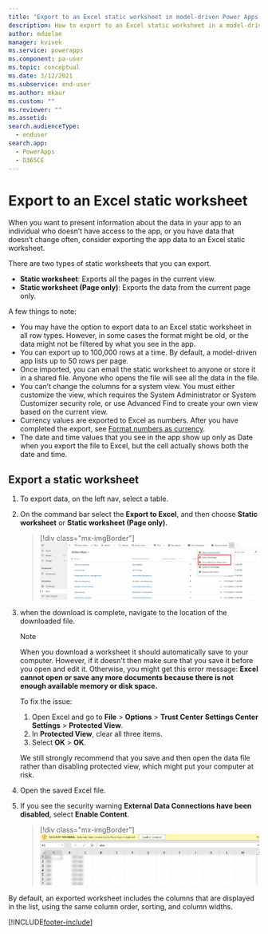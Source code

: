 ```yaml
---
title: "Export to an Excel static worksheet in model-driven Power Apps | MicrosoftDocs"
description: How to export to an Excel static worksheet in a model-driven Power Apps
author: mduelae
manager: kvivek
ms.service: powerapps
ms.component: pa-user
ms.topic: conceptual
ms.date: 3/12/2021
ms.subservice: end-user
ms.author: mkaur
ms.custom: ""
ms.reviewer: ""
ms.assetid: 
search.audienceType: 
  - enduser
search.app: 
  - PowerApps
  - D365CE
---
```

# Export to an Excel static worksheet

When you want to present information about the data in your app to an individual who doesn’t have access to the app, or you have data that doesn’t change often, consider exporting the app data to an Excel static worksheet.

There are two types of static worksheets that you can export. 

- **Static worksheet**: Exports all the pages in the current view.
- **Static worksheet (Page only)**: Exports the data from the current page only.

A few things to note: 

- You may have the option to export data to an Excel static worksheet in all row types. However, in some cases the format might be old, or the data might not be filtered by what you see in the app.  
- You can export up to 100,000 rows at a time. By default, a model-driven app lists up to 50 rows per page. 
- Once imported, you can email the static worksheet to anyone or store it in a shared file. Anyone who opens the file will see all the data in the file.  
- You can’t change the columns for a system view. You must either customize the view, which requires the System Administrator or System Customizer security role, or use Advanced Find to create your own view based on the current view.      
- Currency values are exported to Excel as numbers. After you have completed the export, see [Format numbers as currency](https://support.microsoft.com/office/format-numbers-as-currency-0a03bb38-1a07-458d-9e30-2b54366bc7a4?ui=en-US&rs=en-US&ad=US). 
- The date and time values that you see in the app show up only as Date when you export the file to Excel, but the cell actually shows both the date and time. 
  
## Export a static worksheet
  
1. To export data, on the left nav, select a table.
2. On the command bar select the **Export to Excel**, and then choose **Static worksheet** or **Static worksheet (Page only)**.  

   > [!div class="mx-imgBorder"] 
   > ![Export to Excel static worksheet.](media/export-excel-static.png "Export to Excel static worksheet")
  
3. when the download is complete, navigate to the location of the downloaded file.
  
   > [!NOTE]
   > When you download a worksheet it should automatically save to your computer. However, if it doesn't then make sure that you save it before you open and edit it. Otherwise, you might get this error message: **Excel cannot open or save any more documents because there is not enough available memory or disk space.**  
   > 
   > To fix the issue:  
   > 
   >    1. Open Excel and go to **File** > **Options** > **Trust Center** **Settings Center Settings** > **Protected View**.  
   >    2. In **Protected View**, clear all three items.  
   >    3. Select **OK** > **OK**.  
   >     
   >    We still strongly recommend that you save and then open the data file rather than disabling protected view, which might put your computer at risk.  
  
5. Open the saved Excel file.
  
6. If you see the security warning **External Data Connections have been disabled**, select **Enable Content**.  

   > [!div class="mx-imgBorder"] 
   > ![Enable content.](media/enable-content.png "Enable content") 

By default, an exported worksheet includes the columns that are displayed in the list, using the same column order, sorting, and column widths.  
  
 



[!INCLUDE[footer-include](../includes/footer-banner.md)]
